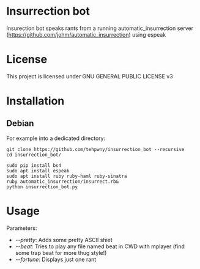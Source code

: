 Insurrection bot
=====================

Insurection bot speaks rants from a running automatic_insurrection server (https://github.com/johm/automatic_insurrection) using espeak

License
=====================
This project is licensed under GNU GENERAL PUBLIC LICENSE v3

Installation
=====================

Debian
----------------------
For example into a dedicated directory:

```
git clone https://github.com/tehpwny/insurrection_bot --recursive
cd insurrection_bot/

sudo pip install bs4 
sudo apt install espeak
sudo apt install ruby ruby-haml ruby-sinatra
ruby automatic_insurrection/insurrect.rb&
python insurrection_bot.py
```


Usage
======================
Parameters:

  - *--pretty*: Adds some pretty ASCII shiet
  - *--beat*: Tries to play any file named beat in CWD with mplayer (find some trap beat for more thug style!) 
  - *--fortune*: Displays just one rant
